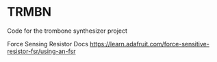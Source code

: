 # TRMBN
Code for the trombone synthesizer project

Force Sensing Resistor Docs
https://learn.adafruit.com/force-sensitive-resistor-fsr/using-an-fsr
